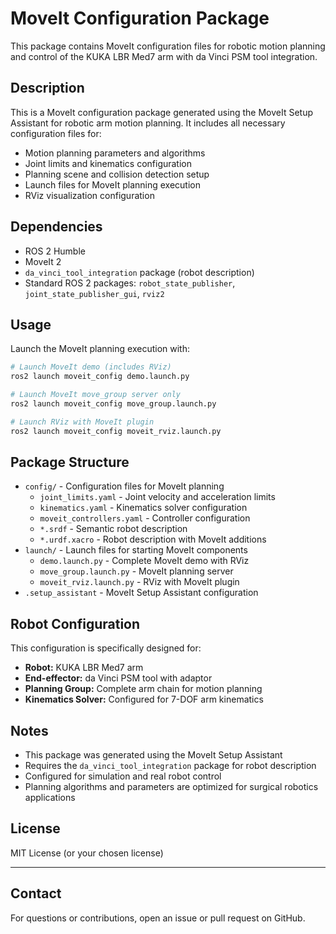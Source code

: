 # MoveIt Configuration Package

This package contains MoveIt configuration files for robotic motion planning and control of the KUKA LBR Med7 arm with da Vinci PSM tool integration.

## Description

This is a MoveIt configuration package generated using the MoveIt Setup Assistant for robotic arm motion planning. It includes all necessary configuration files for:

- Motion planning parameters and algorithms
- Joint limits and kinematics configuration
- Planning scene and collision detection setup
- Launch files for MoveIt planning execution
- RViz visualization configuration

## Dependencies

- ROS 2 Humble
- MoveIt 2
- `da_vinci_tool_integration` package (robot description)
- Standard ROS 2 packages: `robot_state_publisher`, `joint_state_publisher_gui`, `rviz2`

## Usage

Launch the MoveIt planning execution with:

```bash
# Launch MoveIt demo (includes RViz)
ros2 launch moveit_config demo.launch.py

# Launch MoveIt move_group server only
ros2 launch moveit_config move_group.launch.py

# Launch RViz with MoveIt plugin
ros2 launch moveit_config moveit_rviz.launch.py
```

## Package Structure

- `config/` - Configuration files for MoveIt planning
  - `joint_limits.yaml` - Joint velocity and acceleration limits
  - `kinematics.yaml` - Kinematics solver configuration
  - `moveit_controllers.yaml` - Controller configuration
  - `*.srdf` - Semantic robot description
  - `*.urdf.xacro` - Robot description with MoveIt additions
- `launch/` - Launch files for starting MoveIt components
  - `demo.launch.py` - Complete MoveIt demo with RViz
  - `move_group.launch.py` - MoveIt planning server
  - `moveit_rviz.launch.py` - RViz with MoveIt plugin
- `.setup_assistant` - MoveIt Setup Assistant configuration

## Robot Configuration

This configuration is specifically designed for:
- **Robot:** KUKA LBR Med7 arm
- **End-effector:** da Vinci PSM tool with adaptor
- **Planning Group:** Complete arm chain for motion planning
- **Kinematics Solver:** Configured for 7-DOF arm kinematics

## Notes

- This package was generated using the MoveIt Setup Assistant
- Requires the `da_vinci_tool_integration` package for robot description
- Configured for simulation and real robot control
- Planning algorithms and parameters are optimized for surgical robotics applications

## License

MIT License (or your chosen license)

---

## Contact

For questions or contributions, open an issue or pull request on GitHub. 